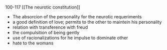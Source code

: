 100-117
[[The neurotic constitution]]

- The absorcion of the personality for the neurotic requeriments
- a good definition of love; permits to the other to maintein his personality
- relation with transference with freud
- the compulsition of being gently
- use of racionalizations for he impulse to dominate other
- hate to the womans